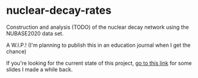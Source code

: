 # nuclear-decay-rates
Construction and analysis (TODO) of the nuclear decay network using the NUBASE2020 data set.

A W.I.P.! (I'm planning to publish this in an education journal when I get the chance)

If you're looking for the current state of this project, [go to this link](https://github.com/Rachmanin0xFF/nuclear-decay-rates/blob/main/Nuclear%20WIP%20Presentation.pdf) for some slides I made a while back.
